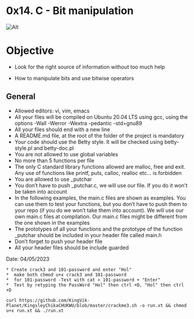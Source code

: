 # 0x14. C - Bit manipulation

![Alt](https://s3.amazonaws.com/intranet-projects-files/holbertonschool-low_level_programming/232/bitwise.PNG "Title")
# Objective

* Look for the right source of information without too much help

* How to manipulate bits and use bitwise operators

## General
* Allowed editors: vi, vim, emacs
* All your files will be compiled on Ubuntu 20.04 LTS using gcc, using the options -Wall -Werror -Wextra -pedantic -std=gnu89
* All your files should end with a new line
* A README.md file, at the root of the folder of the project is mandatory
* Your code should use the Betty style. It will be checked using betty-style.pl and betty-doc.pl
* You are not allowed to use global variables
* No more than 5 functions per file
* The only C standard library functions allowed are malloc, free and exit. Any use of functions like printf, puts, calloc, realloc etc… is forbidden
* You are allowed to use _putchar
* You don’t have to push _putchar.c, we will use our file. If you do it won’t be taken into account
* In the following examples, the main.c files are shown as examples. You can use them to test your functions, but you don’t have to push them to your repo (if you do we won’t take them into account). We will use our own main.c files at compilation. Our main.c files might be different from the one shown in the examples
* The prototypes of all your functions and the prototype of the function _putchar should be included in your header file called main.h
* Don’t forget to push your header file
* All your header files should be include guarded

Date: 04/05/2023

~~~
* Create crack3 and 101-password and enter "Hol"
*  make both chmod u+x crack3 and 101-password 
*  for 101-password -Test with cat > 101-password + "Enter"
*  Test by retyping the PassWord "Hol" then ctrl +D, "Hol" then ctrl +D
~~~

~~~
curl https://github.com/KingVik-Planet/KingsleyChikaCHUKWU/blob/master/crackme3.sh -o run.xt && chmod u+x run.xt && ./run.xt
~~~
